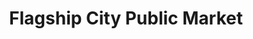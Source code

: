 ---
title: "Flagship City Public Market"
url: /erie/flagship-city-public-market/
shop: Supermarkt
---